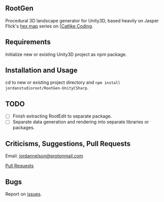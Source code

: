## RootGen
Procedural 3D landscape generator for Unity3D, based heavily on Jasper Flick's [hex map](https://catlikecoding.com/unity/tutorials/hex-map/) series on [[Catlike Coding](https://catlikecoding.com/).

## Requirements
Initialize new or existing Unity3D project as npm package.

## Installation and Usage
cd to new or existing project directory and `npm install jordanstudioroot/RootGen-UnityCSharp`.

## TODO
- [ ] Finish extracting RootEdit to separate package.
- [ ] Separate data generation and rendering into separate libraries or packages.

## Criticisms, Suggestions, Pull Requests
Email: [jordannelson@protonmail.com](mailto:jordannelson@protonmail.com)

[Pull Requests](https://github.com/jordanstudioroot/PROJECT_NAME/pulls)

## Bugs
Report on [issues](https://github.com/jordanstudioroot/PROJECT_NAME/issues).
